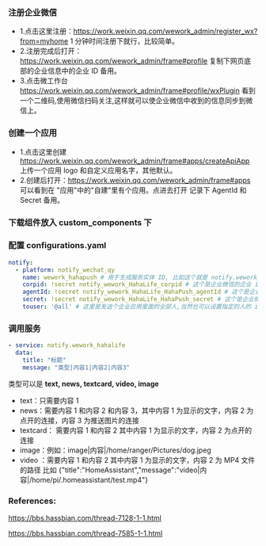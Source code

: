 ### 注册企业微信

- 1.点击这里注册：https://work.weixin.qq.com/wework_admin/register_wx?from=myhome 1 分钟时间注册下就行，比较简单。
- 2.注册完成后打开：https://work.weixin.qq.com/wework_admin/frame#profile 复制下网页底部的企业信息中的企业 ID 备用。
- 3.点击微工作台 https://work.weixin.qq.com/wework_admin/frame#profile/wxPlugin 看到一个二维码,使用微信扫码关注,这样就可以使企业微信中收到的信息同步到微信上。

### 创建一个应用

- 1.点击这里创建 https://work.weixin.qq.com/wework_admin/frame#apps/createApiApp
  上传一个应用 logo 和自定义应用名字，其他默认。
- 2.创建后打开：https://work.weixin.qq.com/wework_admin/frame#apps 可以看到在 "应用"中的"自建"里有个应用。点进去打开 记录下 AgentId 和 Secret 备用。

### 下载组件放入 custom_components 下

### 配置 configurations.yaml

``` yaml
notify:
  - platform: notify_wechat_qy
    name: wework_hahapush # 用于生成服务实体 ID, 比如这个就是 notify.wework_hahapush
    corpid: !secret notify_wework_HahaLife_corpid # 这个是企业微信的企业 id
    agentId: !secret notify_wework_HahaLife_HahaPush_agentId # 这个是企业微信里面新建应用的应用 id
    secret: !secret notify_wework_HahaLife_HahaPush_secret # 这个是企业微信里面新建应用的应用 secret
    touser: '@all' # 这里是发送个企业应用里面的全部人,当然也可以设置指定的人的 id,具体再企业微信里面设置
```

### 调用服务

``` yaml
- service: notify.wework_hahalife
  data:
    title: "标题"
    message: "类型|内容1|内容2|内容3"   

```

类型可以是 **text, news, textcard, video, image**
- text：只需要内容 1  
- news：需要内容 1 和内容 2 和内容 3，其中内容 1 为显示的文字，内容 2 为点开的连接，内容 3 为推送图片的连接
- textcard： 需要内容 1 和内容 2 其中内容 1 为显示的文字，内容 2 为点开的连接
- image：例如：image|内容|/home/ranger/Pictures/dog.jpeg
- video ：需要内容 1 和内容 2 其中内容 1 为显示的文字，内容 2 为 MP4 文件的路径  比如 {"title":"HomeAssistant","message":"video|内容|/home/pi/.homeassistant/test.mp4"}



### References:

https://bbs.hassbian.com/thread-7128-1-1.html

https://bbs.hassbian.com/thread-7585-1-1.html